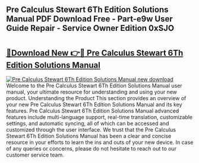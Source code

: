## Pre Calculus Stewart 6Th Edition Solutions Manual PDF Download Free - Part-e9w User Guide Repair - Service Owner Edition 0xSJO

# <h2><a href="http://bc4782.oget.top/?id=Pre+Calculus+Stewart+6Th+Edition+Solutions+Manual">🔗Download New 👉🔴 Pre Calculus Stewart 6Th Edition Solutions Manual</a></h2>

[![Pre Calculus Stewart 6Th Edition Solutions Manual new download](https://i.imgur.com/5g1atiW.png)](http://bc4782.oget.top/?id=Pre+Calculus+Stewart+6Th+Edition+Solutions+Manual)
Welcome to the Pre Calculus Stewart 6Th Edition Solutions Manual user manual, your ultimate resource for understanding and using your new product. Understanding the Product This section provides an overview of your new Pre Calculus Stewart 6Th Edition Solutions Manual and its key features. Pre Calculus Stewart 6Th Edition Solutions Manual advanced features include multi-language support, real-time translation, customizable settings, and automatic syncing, all of which can be accessed and customized through the user interface. We trust that the Pre Calculus Stewart 6Th Edition Solutions Manual has been a clear and concise resource in your efforts to learn the ins and outs of your new device. In case of any queries or concerns, please do not hesitate to reach out to our customer service team.
